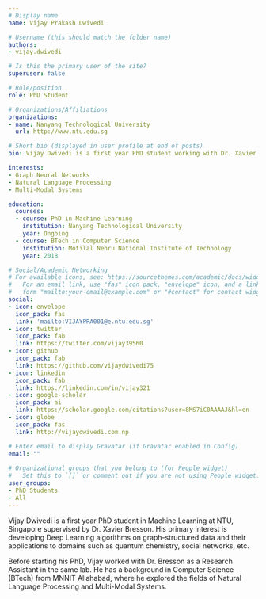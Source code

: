```yaml
---
# Display name
name: Vijay Prakash Dwivedi

# Username (this should match the folder name)
authors:
- vijay.dwivedi

# Is this the primary user of the site?
superuser: false

# Role/position
role: PhD Student

# Organizations/Affiliations
organizations:
- name: Nanyang Technological University
  url: http://www.ntu.edu.sg

# Short bio (displayed in user profile at end of posts)
bio: Vijay Dwivedi is a first year PhD student working with Dr. Xavier Bresson to develop Neural Networks for graph-structured data. He has an experience using Deep Learning for applications in Natural Language Processing and Computer Vision.

interests:
- Graph Neural Networks
- Natural Language Processing
- Multi-Modal Systems

education:
  courses:
  - course: PhD in Machine Learning
    institution: Nanyang Technological University
    year: Ongoing
  - course: BTech in Computer Science
    institution: Motilal Nehru National Institute of Technology
    year: 2018  

# Social/Academic Networking
# For available icons, see: https://sourcethemes.com/academic/docs/widgets/#icons
#   For an email link, use "fas" icon pack, "envelope" icon, and a link in the
#   form "mailto:your-email@example.com" or "#contact" for contact widget.
social:
- icon: envelope
  icon_pack: fas
  link: 'mailto:VIJAYPRA001@e.ntu.edu.sg'
- icon: twitter
  icon_pack: fab
  link: https://twitter.com/vijay39560
- icon: github
  icon_pack: fab
  link: https://github.com/vijaydwivedi75
- icon: linkedin
  icon_pack: fab
  link: https://linkedin.com/in/vijay321
- icon: google-scholar
  icon_pack: ai
  link: https://scholar.google.com/citations?user=8MS7iC0AAAAJ&hl=en
- icon: globe
  icon_pack: fas
  link: http://vijaydwivedi.com.np

# Enter email to display Gravatar (if Gravatar enabled in Config)
email: ""
  
# Organizational groups that you belong to (for People widget)
#   Set this to `[]` or comment out if you are not using People widget.  
user_groups:
- PhD Students
- All
---
```


Vijay Dwivedi is a first year PhD student in Machine Learning at NTU, Singapore supervised by Dr. Xavier Bresson. 
His primary interest is developing Deep Learning algorithms on graph-structured data and their applications to domains such as quantum chemistry, social networks, etc.

Before starting his PhD, Vijay worked with Dr. Bresson as a Research Assistant in the same lab. He has a background in Computer Science (BTech) from MNNIT Allahabad, where he explored the fields of Natural Language Processing and Multi-Modal Systems.
